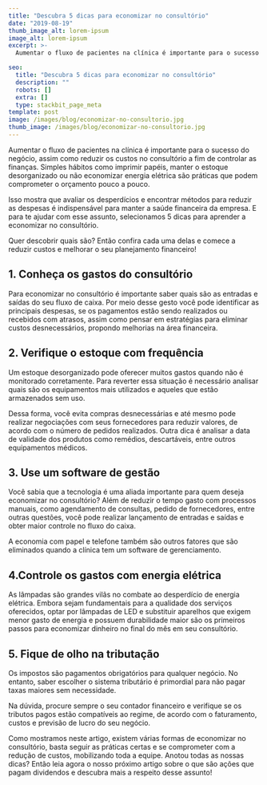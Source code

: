 ```yaml
---
title: "Descubra 5 dicas para economizar no consultório"
date: "2019-08-19"
thumb_image_alt: lorem-ipsum
image_alt: lorem-ipsum
excerpt: >-
  Aumentar o fluxo de pacientes na clínica é importante para o sucesso do negócio, assim como reduzir os custos no consultório a fim de controlar as finanças. Simples hábitos como imprimir papéis, manter o estoque desorganizado ou não economizar energia elétrica são práticas que podem comprometer o orçamento pouco a pouco.

seo:
  title: "Descubra 5 dicas para economizar no consultório"
  description: ""
  robots: []
  extra: []
  type: stackbit_page_meta
template: post
image: /images/blog/economizar-no-consultorio.jpg
thumb_image: /images/blog/economizar-no-consultorio.jpg
---
```


Aumentar o fluxo de pacientes na clínica é importante para o sucesso do negócio, assim como reduzir os custos no consultório a fim de controlar as finanças. Simples hábitos como imprimir papéis, manter o estoque desorganizado ou não economizar energia elétrica são práticas que podem comprometer o orçamento pouco a pouco.

Isso mostra que avaliar os desperdícios e encontrar métodos para reduzir as despesas é indispensável para manter a saúde financeira da empresa. E para te ajudar com esse assunto, selecionamos 5 dicas para aprender a economizar no consultório.

Quer descobrir quais são? Então confira cada uma delas e comece a reduzir custos e melhorar o seu planejamento financeiro!

## 1. Conheça os gastos do consultório

Para economizar no consultório é importante saber quais são as entradas e saídas do seu fluxo de caixa. Por meio desse gesto você pode identificar as principais despesas, se os pagamentos estão sendo realizados ou recebidos com atrasos, assim como pensar em estratégias para eliminar custos desnecessários, propondo melhorias na área financeira.

## 2. Verifique o estoque com frequência

Um estoque desorganizado pode oferecer muitos gastos quando não é monitorado corretamente. Para reverter essa situação é necessário analisar quais são os equipamentos mais utilizados e aqueles que estão armazenados sem uso.

Dessa forma, você evita compras desnecessárias e até mesmo pode realizar negociações com seus fornecedores para reduzir valores, de acordo com o número de pedidos realizados. Outra dica é analisar a data de validade dos produtos como remédios, descartáveis, entre outros equipamentos médicos.

## 3. Use um software de gestão

Você sabia que a tecnologia é uma aliada importante para quem deseja economizar no consultório? Além de reduzir o tempo gasto com processos manuais, como agendamento de consultas, pedido de fornecedores, entre outras questões, você pode realizar lançamento de entradas e saídas e obter maior controle no fluxo do caixa.

A economia com papel e telefone também são outros fatores que são eliminados quando a clínica tem um software de gerenciamento.

## 4.Controle os gastos com energia elétrica

As lâmpadas são grandes vilãs no combate ao desperdício de energia elétrica. Embora sejam fundamentais para a qualidade dos serviços oferecidos, optar por lâmpadas de LED e substituir aparelhos que exigem menor gasto de energia e possuem durabilidade maior são os primeiros passos para economizar dinheiro no final do mês em seu consultório.

## 5. Fique de olho na tributação

Os impostos são pagamentos obrigatórios para qualquer negócio. No entanto, saber escolher o sistema tributário é primordial para não pagar taxas maiores sem necessidade.

Na dúvida, procure sempre o seu contador financeiro e verifique se os tributos pagos estão compatíveis ao regime, de acordo com o faturamento, custos e previsão de lucro do seu negócio.

Como mostramos neste artigo, existem várias formas de economizar no consultório, basta seguir as práticas certas e se comprometer com a redução de custos, mobilizando toda a equipe. Anotou todas as nossas dicas? Então leia agora o nosso próximo artigo sobre o que são ações que pagam dividendos e descubra mais a respeito desse assunto!
